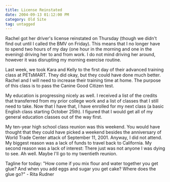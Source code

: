 ```yaml
---
title: License Reinstated
date: 2004-09-13 01:12:00 PM
category: Old Site
tag: untagged
---
```


Rachel got her driver's license reinstated on Thursday (though we didn't find out until I called the BMV on Friday). This means that I no longer have to spend two hours of my day (one hour in the morning and one in the evening) driving her to and from work. I do not mind driving her around, however it was disrupting my morning exercise routine.

Last week, we took Kara and Kelly to the first day of their advanced training class at PETsMART. They did okay, but they could have done much better. Rachel and I will need to increase their training time at home. The purpose of this class is to pass the Canine Good Citizen test.

My education is progressing nicely as well. I received a list of the credits that transferred from my prior college work and a list of classes that I still need to take. Now that I have that, I have enrolled for my next class (a basic English class starting October 25th). I figured that I would get all of my general education classes out of the way first.

My ten-year high school class reunion was this weekend. You would have thought that they could have picked a weekend besides the anniversary of World Trade Center attack of September 11, 2001. Anyway, I did not attend. My biggest reason was a lack of funds to travel back to California. My second reason was a lack of interest: There just was not anyone I was dying to see. Ah well. Maybe I'll go to my twentieth reunion.

Tagline for today: "How come if you mix flour and water together you get glue? And when you add eggs and sugar you get cake? Where does the glue go?" - Rita Rudner
